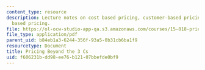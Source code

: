 ```yaml
---
content_type: resource
description: Lecture notes on cost based pricing, customer-based pricing, and competition
  based pricing.
file: https://ol-ocw-studio-app-qa.s3.amazonaws.com/courses/15-818-pricing-spring-2010/f606231bdd98ee76b12107bbefde0bf9_MIT15_818S10_lec01.pdf
file_type: application/pdf
parent_uid: b84eb1a3-6244-356f-93a5-0b31cb6ba1f9
resourcetype: Document
title: Pricing Beyond the 3 Cs
uid: f606231b-dd98-ee76-b121-07bbefde0bf9
---
```

